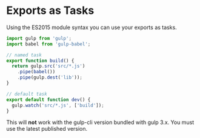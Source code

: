 # Exports as Tasks

Using the ES2015 module syntax you can use your exports as tasks.

```js
import gulp from 'gulp';
import babel from 'gulp-babel';

// named task
export function build() {
  return gulp.src('src/*.js')
    .pipe(babel())
    .pipe(gulp.dest('lib'));
}

// default task
export default function dev() {
  gulp.watch('src/*.js', ['build']);
}
```

This will **not** work with the gulp-cli version bundled with gulp 3.x. You must use the latest published version.
